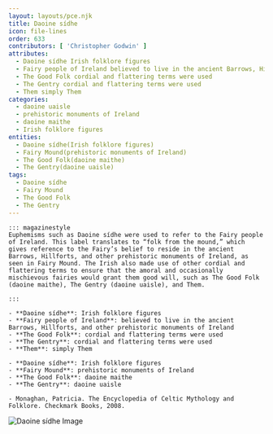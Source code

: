 ```yaml
---
layout: layouts/pce.njk
title: Daoine sídhe
icon: file-lines
order: 633
contributors: [ 'Christopher Godwin' ]
attributes:
  - Daoine sídhe Irish folklore figures
  - Fairy people of Ireland believed to live in the ancient Barrows, Hillforts, and other prehistoric monuments of Ireland
  - The Good Folk cordial and flattering terms were used
  - The Gentry cordial and flattering terms were used
  - Them simply Them
categories:
  - daoine uaisle
  - prehistoric monuments of Ireland
  - daoine maithe
  - Irish folklore figures
entities:
  - Daoine sídhe(Irish folklore figures)
  - Fairy Mound(prehistoric monuments of Ireland)
  - The Good Folk(daoine maithe)
  - The Gentry(daoine uaisle)
tags:
  - Daoine sídhe
  - Fairy Mound
  - The Good Folk
  - The Gentry
---
```

``` tab [group1:Info]
::: magazinestyle
Euphemisms such as Daoine sídhe were used to refer to the Fairy people of Ireland. This label translates to “folk from the mound,” which gives reference to the Fairy’s belief to reside in the ancient Barrows, Hillforts, and other prehistoric monuments of Ireland, as seen in Fairy Mound. The Irish also made use of other cordial and flattering terms to ensure that the amoral and occasionally mischievous fairies would grant them good will, such as The Good Folk (daoine maithe), The Gentry (daoine uaisle), and Them.

:::
```
``` tab [group1:Attributes]
- **Daoine sídhe**: Irish folklore figures
- **Fairy people of Ireland**: believed to live in the ancient Barrows, Hillforts, and other prehistoric monuments of Ireland
- **The Good Folk**: cordial and flattering terms were used
- **The Gentry**: cordial and flattering terms were used
- **Them**: simply Them
```
``` tab [group1:Entities]
- **Daoine sídhe**: Irish folklore figures
- **Fairy Mound**: prehistoric monuments of Ireland
- **The Good Folk**: daoine maithe
- **The Gentry**: daoine uaisle
```
``` tab [group1:Sources]
- Monaghan, Patricia. The Encyclopedia of Celtic Mythology and Folklore. Checkmark Books, 2008.
```
![Daoine sídhe Image](['https://upload.wikimedia.org/wikipedia/commons/thumb/6/65/Four_Provinces_Flag.svg/1200px-Four_Provinces_Flag.svg.png'])
